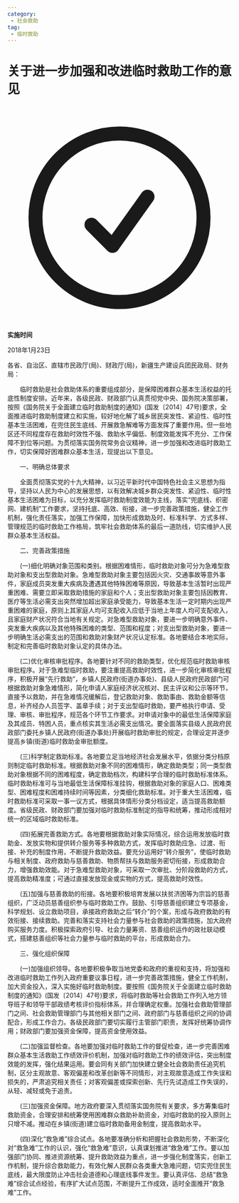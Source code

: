 ```yaml
---
category: 
 - 社会救助
tag:
 - 临时救助
---
```




# 关于进一步加强和改进临时救助工作的意见

<div role="alert" class="rounded-md border border-gray-300 bg-white p-4 shadow-sm mt-6">   <div class="flex items-start gap-4">     <svg       xmlns="http://www.w3.org/2000/svg"       fill="none"       viewBox="0 0 24 24"       stroke-width="1.5"       stroke="currentColor"       class="size-6 text-green-600"     >       <path         stroke-linecap="round"         stroke-linejoin="round"         d="M9 12.75L11.25 15 15 9.75M21 12a9 9 0 11-18 0 9 9 0 0118 0z"       />     </svg>      <div class="flex-1">       <strong class="font-medium text-gray-900"> 实施时间 </strong>        <p class="mt-0.5 text-sm text-gray-700">2018年1月23日</p>     </div>  </div> </div>

各省、自治区、直辖市民政厅(局)、财政厅(局)，新疆生产建设兵团民政局、财务局：

　　临时救助是社会救助体系的重要组成部分，是保障困难群众基本生活权益的托底性制度安排。近年来，各级民政、财政部门认真贯彻党中央、国务院决策部署，按照《国务院关于全面建立临时救助制度的通知》(国发〔2014〕47号)要求，全面推进临时救助制度建立和实施，较好地化解了城乡居民突发性、紧迫性、临时性基本生活困难，在兜住民生底线、开展救急解难等方面发挥了重要作用。但一些地区还不同程度存在救助时效性不强、救助水平偏低、制度效能发挥不充分、工作保障不到位等问题。为贯彻落实国务院常务会议精神，进一步加强和改进临时救助工作，切实保障好困难群众基本生活，现提出以下意见。

　　一、明确总体要求

　　全面贯彻落实党的十九大精神，以习近平新时代中国特色社会主义思想为指导，坚持以人民为中心的发展思想，以有效解决城乡群众突发性、紧迫性、临时性基本生活困难为目标，以充分发挥临时救助制度效能为主线，落实“兜底线、织密网、建机制”工作要求，坚持托底、高效、衔接，进一步完善政策措施，健全工作机制，强化责任落实，加强工作保障，加快形成救助及时、标准科学、方式多样、管理规范的临时救助工作格局，筑牢社会救助体系的最后一道防线，切实维护人民群众基本生活权益。

　　二、完善政策措施

　　(一)细化明确对象范围和类别。根据困难情形，临时救助对象可分为急难型救助对象和支出型救助对象。急难型救助对象主要包括因火灾、交通事故等意外事件，家庭成员突发重大疾病及遭遇其他特殊困难等原因，导致基本生活暂时出现严重困难、需要立即采取救助措施的家庭和个人；支出型救助对象主要包括因教育、医疗等生活必需支出突然增加超出家庭承受能力，导致基本生活一定时期内出现严重困难的家庭，原则上其家庭人均可支配收入应低于当地上年度人均可支配收入，且家庭财产状况符合当地有关规定。对急难型救助对象，要进一步明确意外事件、突发重大疾病以及其他特殊困难的类型、范围和程度；对支出型救助对象，要进一步明确生活必需支出的范围和救助对象财产状况认定标准。各地要结合本地实际，制定和完善临时救助对象认定的具体办法。

　　(二)优化审核审批程序。各地要针对不同的救助类型，优化规范临时救助审核审批程序。对于急难型临时救助，要注重提高救助时效性，进一步简化审核审批程序，积极开展“先行救助”，乡镇人民政府(街道办事处)、县级人民政府民政部门可根据救助对象急难情形，简化申请人家庭经济状况核对、民主评议和公示等环节，直接予以救助，并在急难情况缓解后，登记救助对象、救助事由、救助金额等信息，补齐经办人员签字、盖章手续；对于支出型临时救助，要严格执行申请、受理、审核、审批程序，规范各个环节工作要求。对申请对象中的最低生活保障家庭及其成员、特困人员，重点核实其生活必需支出情况。要全面落实县级人民政府民政部门委托乡镇人民政府(街道办事处)开展临时救助审批的规定，合理设定并逐步提高乡镇(街道)临时救助金审批额度。

　　(三)科学制定救助标准。各地要立足当地经济社会发展水平，依据分类分档原则制定临时救助标准。根据救助对象不同的困难情形，确定救助类型；同一类型救助对象根据不同的困难程度，确定救助档次，构建科学合理的临时救助标准体系。临时救助标准可与当地最低生活保障标准挂钩，根据救助对象的家庭人口、困难类型、困难程度和困难持续时间等因素，分类细化救助标准。对于重大生活困难，临时救助标准可采取一事一议方式，根据具体情形分类分档设定，适当提高救助额度。省级民政、财政部门要加强对临时救助标准制定的指导和统筹，推动形成相对统一的区域临时救助标准。

　　(四)拓展完善救助方式。各地要根据救助对象实际情况，综合运用发放临时救助金、发放实物和提供转介服务等多种救助方式，发挥临时救助应急、过渡、衔接、补充的制度作用，不断提升救助效益。要充分运用好“转介服务”，使临时救助与相关制度、政府救助与慈善救助、物质帮扶与救助服务密切衔接，形成救助合力，增强救助效能。对于急难型救助对象，可采取一次审批、分阶段救助的方式，提高救助精准度；可通过直接发放现金或实物的方式，提高救助时效性。

　　(五)加强与慈善救助的衔接。各地要积极培育发展以扶贫济困等为宗旨的慈善组织，广泛动员慈善组织参与临时救助工作。鼓励、引导慈善组织建立专项基金，科学规划、设立救助项目，承接政府救助之后“转介”的个案，形成与政府救助的有效衔接、接续救助。完善和落实支持社会力量参与社会救助的政策措施，加大政府购买服务力度。积极探索政府引导、社会力量筹资、慈善组织运作的政社联动模式，搭建慈善组织等社会力量参与临时救助的平台，形成救助合力。

　　三、强化组织保障

　　(一)加强组织领导。各地要积极争取当地党委和政府的重视和支持，将加强和改进临时救助工作列入政府重要议事日程，进一步完善政策措施，健全工作机制，加大资金投入，深入实施好临时救助制度。要按照《国务院关于全面建立临时救助制度的通知》(国发〔2014〕47号)要求，将临时救助等社会救助工作列入地方领导班子和领导干部政绩考核评价指标体系，并合理确定权重。加强社会救助管理部门之间、社会救助管理部门与其他相关部门之间、政府部门与慈善组织之间的协调配合，形成工作合力。各级民政部门要切实履行主管部门职责，发挥好统筹协调作用；财政部门要加强资金保障，提高资金使用效益。

　　(二)加强监督检查。各地要加强对临时救助工作的督促检查，进一步完善困难群众基本生活救助工作绩效评价机制，加强对临时救助工作的绩效评估，突出制度效能的发挥，强化结果运用。要会同有关部门加快建立健全社会救助责任追究机制，区分主观故意、客观偏差和改革创新等不同情形，对主观故意造成工作失误和损失的，严肃追究相关责任；对客观偏差或探索创新、先行先试造成工作失误的，从轻、减轻或免于追责。

　　(三)加强资金保障。地方政府要深入贯彻落实国务院有关要求，多方筹集临时救助资金，合理安排和统筹使用困难群众救助补助资金，对临时救助的投入原则上只增不减。推动在乡镇(街道)建立临时救助备用金制度，提高救助水平。

　　(四)深化“救急难”综合试点。各地要准确分析和把握社会救助形势，不断深化对“救急难”工作的认识，强化“救急难”意识，认真谋划推进“救急难”工作。要以加强部门协同、推进资源统筹、提升救助效益为重点，进一步强化制度落实，创新工作机制，提升综合救助能力，有效化解人民群众各类重大急难问题，切实兜住民生底线，最大限度防止冲击社会道德和心理底线事件发生。要认真评估、总结“救急难”综合试点经验，有序扩大试点范围，不断提升工作成效，适时全面推开“救急难”工作。